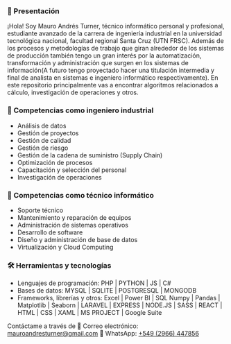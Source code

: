 
<h3 align="left"> 👋 Presentación</h3>
<p align="left">
    ¡Hola! Soy Mauro Andrés Turner, técnico informático personal y profesional, estudiante avanzado de la carrera de ingeniería industrial en la universidad tecnológica nacional, facultad regional Santa Cruz (UTN FRSC). 
    Además de los procesos y metodologías de trabajo que giran alrededor de los sistemas de producción también tengo un gran interés por la automatización, transformación y administración que surgen en los sistemas de información(A futuro tengo proyectado hacer una titulación intermedia y final de analista en sistemas e ingeniero informático respectivamente). En este repositorio principalmente vas a encontrar algoritmos relacionados a cálculo, investigación de operaciones y otros.
</p>

<h3 align="left">🔧 Competencias como ingeniero industrial</h3>
<ul>
  <li>Análisis de datos</li>
  <li>Gestión de proyectos</li>
  <li>Gestión de calidad</li>
  <li>Gestión de riesgo</li>
  <li>Gestión de la cadena de suministro (Supply Chain)</li>
  <li>Optimización de procesos</li>
  <li>Capacitación y selección del personal</li>
  <li>Investigación de operaciones</li>
</ul>


<h3 align="left">🔧 Competencias como técnico informático</h3>
<ul>
  <li>Soporte técnico</li>
  <li>Mantenimiento y reparación de equipos</li>
  <li>Administración de sistemas operativos</li>
  <li>Desarrollo de software</li>
  <li>Diseño y administración de base de datos</li>
  <li>Virtualización y Cloud Computing</li>
</ul>

<h3 align="left">🛠 Herramientas y tecnologías</h3>
<ul>
  <li>Lenguajes de programación: PHP | PYTHON | JS | C#</li>
  <li>Bases de datos: MYSQL | SQLITE | POSTGRESQL | MONGODB</li>
  <li>Frameworks, librerías y otros: Excel | Power BI | SQL Numpy | Pandas | Matplotlib | Seaborn | LARAVEL | EXPRESS | NODE.JS | SASS | REACT | HTML | CSS | XAML | MS PROJECT | Google Suite</li>
</ul>

<p>Contáctame a través de
    📧 Correo electrónico: <a href="mailto:mauroandresturner@gmail.com">mauroandresturner@gmail.com</a>
    📱 WhatsApp: <a href="https://api.whatsapp.com/send?phone=5492966447856">+549 (2966) 447856</a>
</p>
